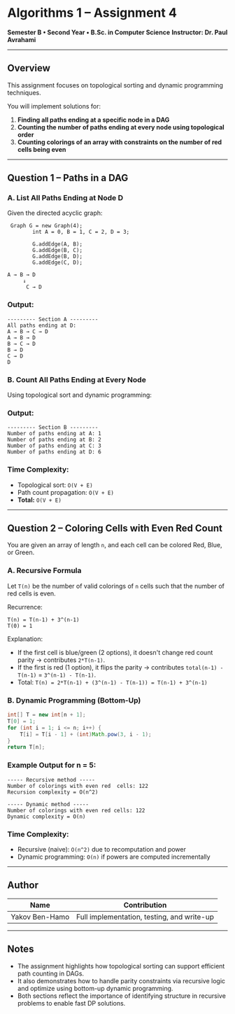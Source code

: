 # Algorithms 1 – Assignment 4

**Semester B • Second Year • B.Sc. in Computer Science**
**Instructor: Dr. Paul Avrahami**

---

## Overview

This assignment focuses on topological sorting and dynamic programming techniques.

You will implement solutions for:

1. **Finding all paths ending at a specific node in a DAG**
2. **Counting the number of paths ending at every node using topological order**
3. **Counting colorings of an array with constraints on the number of red cells being even**

---

## Question 1 – Paths in a DAG

### A. List All Paths Ending at Node D

Given the directed acyclic graph:

```
 Graph G = new Graph(4);
        int A = 0, B = 1, C = 2, D = 3;

        G.addEdge(A, B);
        G.addEdge(B, C);
        G.addEdge(B, D);
        G.addEdge(C, D);

A → B → D
     ↓
      C → D
```

### Output:

```
--------- Section A ---------
All paths ending at D:
A → B → C → D
A → B → D
B → C → D
B → D
C → D
D
```

### B. Count All Paths Ending at Every Node

Using topological sort and dynamic programming:

### Output:

```
--------- Section B ---------
Number of paths ending at A: 1
Number of paths ending at B: 2
Number of paths ending at C: 3
Number of paths ending at D: 6
```

### Time Complexity:

* Topological sort: `O(V + E)`
* Path count propagation: `O(V + E)`
* **Total:** `O(V + E)`

---

## Question 2 – Coloring Cells with Even Red Count

You are given an array of length `n`, and each cell can be colored Red, Blue, or Green.

### A. Recursive Formula

Let `T(n)` be the number of valid colorings of `n` cells such that the number of red cells is even.

Recurrence:

```
T(n) = T(n-1) + 3^(n-1)
T(0) = 1
```

Explanation:

* If the first cell is blue/green (2 options), it doesn't change red count parity → contributes `2*T(n-1)`.
* If the first is red (1 option), it flips the parity → contributes `total(n-1) - T(n-1)` = `3^(n-1) - T(n-1)`.
* Total: `T(n) = 2*T(n-1) + (3^(n-1) - T(n-1)) = T(n-1) + 3^(n-1)`

### B. Dynamic Programming (Bottom-Up)

```java
int[] T = new int[n + 1];
T[0] = 1;
for (int i = 1; i <= n; i++) {
    T[i] = T[i - 1] + (int)Math.pow(3, i - 1);
}
return T[n];
```

### Example Output for n = 5:

```
----- Recursive method -----
Number of colorings with even red  cells: 122
Recursion complexity = O(n^2)

----- Dynamic method -----
Number of colorings with even red cells: 122
Dynamic complexity = O(n)
```

### Time Complexity:

* Recursive (naive): `O(n^2)` due to recomputation and power
* Dynamic programming: `O(n)` if powers are computed incrementally

---

## Author

| Name           | Contribution                               |
| -------------- | ------------------------------------------ |
| Yakov Ben-Hamo | Full implementation, testing, and write-up |

---

## Notes

* The assignment highlights how topological sorting can support efficient path counting in DAGs.
* It also demonstrates how to handle parity constraints via recursive logic and optimize using bottom-up dynamic programming.
* Both sections reflect the importance of identifying structure in recursive problems to enable fast DP solutions.
